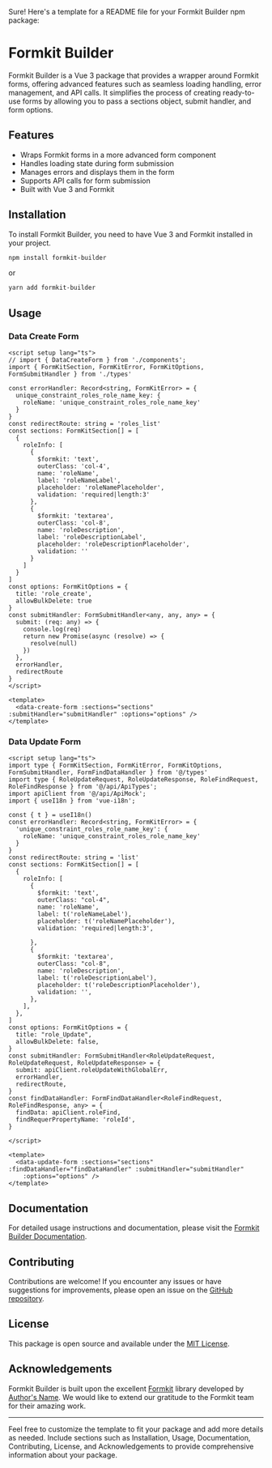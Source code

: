 Sure! Here's a template for a README file for your Formkit Builder npm package:

# Formkit Builder

Formkit Builder is a Vue 3 package that provides a wrapper around Formkit forms, offering advanced features such as seamless loading handling, error management, and API calls. It simplifies the process of creating ready-to-use forms by allowing you to pass a sections object, submit handler, and form options.

## Features

- Wraps Formkit forms in a more advanced form component
- Handles loading state during form submission
- Manages errors and displays them in the form
- Supports API calls for form submission
- Built with Vue 3 and Formkit

## Installation

To install Formkit Builder, you need to have Vue 3 and Formkit installed in your project.

```bash
npm install formkit-builder
```

or

```bash
yarn add formkit-builder
```

## Usage


### Data Create Form

```vue
<script setup lang="ts">
// import { DataCreateForm } from './components';
import { FormKitSection, FormKitError, FormKitOptions, FormSubmitHandler } from './types'

const errorHandler: Record<string, FormKitError> = {
  unique_constraint_roles_role_name_key: {
    roleName: 'unique_constraint_roles_role_name_key'
  }
}
const redirectRoute: string = 'roles_list'
const sections: FormKitSection[] = [
  {
    roleInfo: [
      {
        $formkit: 'text',
        outerClass: 'col-4',
        name: 'roleName',
        label: 'roleNameLabel',
        placeholder: 'roleNamePlaceholder',
        validation: 'required|length:3'
      },
      {
        $formkit: 'textarea',
        outerClass: 'col-8',
        name: 'roleDescription',
        label: 'roleDescriptionLabel',
        placeholder: 'roleDescriptionPlaceholder',
        validation: ''
      }
    ]
  }
]
const options: FormKitOptions = {
  title: 'role_create',
  allowBulkDelete: true
}
const submitHandler: FormSubmitHandler<any, any, any> = {
  submit: (req: any) => {
    console.log(req)
    return new Promise(async (resolve) => {
      resolve(null)
    })
  },
  errorHandler,
  redirectRoute
}
</script>

<template>
  <data-create-form :sections="sections" :submitHandler="submitHandler" :options="options" />
</template>
```


### Data Update Form
```vue
<script setup lang="ts">
import type { FormKitSection, FormKitError, FormKitOptions, FormSubmitHandler, FormFindDataHandler } from '@/types'
import type { RoleUpdateRequest, RoleUpdateResponse, RoleFindRequest, RoleFindResponse } from '@/api/ApiTypes';
import apiClient from '@/api/ApiMock';
import { useI18n } from 'vue-i18n';

const { t } = useI18n()
const errorHandler: Record<string, FormKitError> = {
  'unique_constraint_roles_role_name_key': {
    roleName: 'unique_constraint_roles_role_name_key'
  }
}
const redirectRoute: string = 'list'
const sections: FormKitSection[] = [
  {
    roleInfo: [
      {
        $formkit: 'text',
        outerClass: "col-4",
        name: 'roleName',
        label: t('roleNameLabel'),
        placeholder: t('roleNamePlaceholder'),
        validation: 'required|length:3',

      },
      {
        $formkit: 'textarea',
        outerClass: "col-8",
        name: 'roleDescription',
        label: t('roleDescriptionLabel'),
        placeholder: t('roleDescriptionPlaceholder'),
        validation: '',
      },
    ],
  },
]
const options: FormKitOptions = {
  title: "role_Update",
  allowBulkDelete: false,
}
const submitHandler: FormSubmitHandler<RoleUpdateRequest, RoleUpdateRequest, RoleUpdateResponse> = {
  submit: apiClient.roleUpdateWithGlobalErr,
  errorHandler,
  redirectRoute,
}
const findDataHandler: FormFindDataHandler<RoleFindRequest, RoleFindResponse, any> = {
  findData: apiClient.roleFind,
  findRequerPropertyName: 'roleId',
}

</script>

<template>
  <data-update-form :sections="sections" :findDataHandler="findDataHandler" :submitHandler="submitHandler"
    :options="options" />
</template>
```
## Documentation

For detailed usage instructions and documentation, please visit the [Formkit Builder Documentation](https://formkit-builder.exploremelon.com/docs).

## Contributing

Contributions are welcome! If you encounter any issues or have suggestions for improvements, please open an issue on the [GitHub repository](https://github.com/darwishdev/formkit-builder/issues).

## License

This package is open source and available under the [MIT License](https://opensource.org/licenses/MIT).

## Acknowledgements

Formkit Builder is built upon the excellent [Formkit](formkit.com/) library developed by [Author's Name](https://exploremelon.com). We would like to extend our gratitude to the Formkit team for their amazing work.

---

Feel free to customize the template to fit your package and add more details as needed. Include sections such as Installation, Usage, Documentation, Contributing, License, and Acknowledgements to provide comprehensive information about your package.
